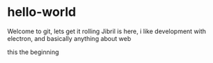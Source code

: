 # hello-world
Welcome to git, lets get it rolling
Jibril is here, i like development with electron, and basically anything about web

this the beginning

